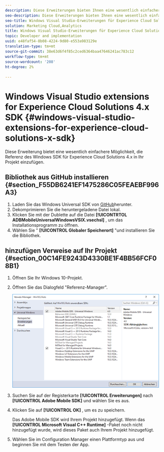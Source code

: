 ```yaml
---
description: Diese Erweiterungen bieten Ihnen eine wesentlich einfachere Möglichkeit, die Referenz des Windows SDK für Experience Cloud Solutions 4.x in Ihr Projekt einzufügen.
seo-description: Diese Erweiterungen bieten Ihnen eine wesentlich einfachere Möglichkeit, die Referenz des Windows SDK für Experience Cloud Solutions 4.x in Ihr Projekt einzufügen.
seo-title: Windows Visual Studio-Erweiterungen für Experience Cloud Solutions 4.x-SDK
solution: Marketing Cloud,Analytics
title: Windows Visual Studio-Erweiterungen für Experience Cloud Solutions 4.x-SDK
topic: Developer and implementation
uuid: e48faf54-8b08-4224-9d80-e553a983129e
translation-type: tm+mt
source-git-commit: 38e63d6f4f85c2ced6364baa47646241ac783c12
workflow-type: tm+mt
source-wordcount: '208'
ht-degree: 2%

---
```



# Windows Visual Studio extensions for Experience Cloud Solutions 4.x SDK {#windows-visual-studio-extensions-for-experience-cloud-solutions-x-sdk}

Diese Erweiterung bietet eine wesentlich einfachere Möglichkeit, die Referenz des Windows SDK für Experience Cloud Solutions 4.x in Ihr Projekt einzufügen.

## Bibliothek aus GitHub installieren {#section_F55DB6241EF1475286C05FEAEBF996A3}

1. Laden Sie das Windows Universal SDK von [GitHub](https://github.com/Adobe-Marketing-Cloud/mobile-services/releases)herunter.
1. Dekomprimieren Sie die heruntergeladene Datei lokal.
1. Klicken Sie mit der Dublette auf die Datei **[!UICONTRTOL ADBMobileUniversalWindowsVSIX.vsechsl]** , um das Installationsprogramm zu öffnen.
1. Wählen Sie &quot; **[!UICONTROL Globaler Speicherort]** &quot;und installieren Sie die Bibliothek.

## hinzufügen Verweise auf Ihr Projekt {#section_00C14FE9243D4330BE1F4BB56FCF08B1}

1. Öffnen Sie Ihr Windows 10-Projekt.
1. Öffnen Sie das Dialogfeld &quot;Referenz-Manager&quot;.

   ![](assets/ref_manager.png)

1. Suchen Sie auf der Registerkarte **[!UICONTROL Erweiterungen]** nach **[!UICONTROL Adobe Mobile SDK]** und wählen Sie es aus.
1. Klicken Sie auf **[!UICONTROL OK]** , um es zu speichern.

   Das Adobe Mobile SDK wird Ihrem Projekt hinzugefügt. Wenn das **[!UICONTROL Microsoft Visual C++ Runtime]** -Paket noch nicht hinzugefügt wurde, wird dieses Paket auch Ihrem Projekt hinzugefügt.

1. Wählen Sie im Configuration Manager einen Plattformtyp aus und beginnen Sie mit dem Testen der App.

